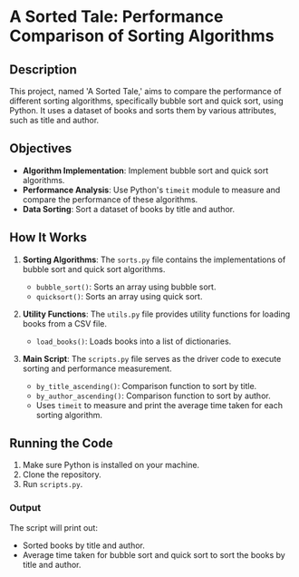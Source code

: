 # A Sorted Tale: Performance Comparison of Sorting Algorithms

## Description

This project, named 'A Sorted Tale,' aims to compare the performance of different sorting algorithms, specifically bubble sort and quick sort, using Python. It uses a dataset of books and sorts them by various attributes, such as title and author.

## Objectives

- **Algorithm Implementation**: Implement bubble sort and quick sort algorithms.
- **Performance Analysis**: Use Python's `timeit` module to measure and compare the performance of these algorithms.
- **Data Sorting**: Sort a dataset of books by title and author.

## How It Works

1. **Sorting Algorithms**: The `sorts.py` file contains the implementations of bubble sort and quick sort algorithms.
    - `bubble_sort()`: Sorts an array using bubble sort.
    - `quicksort()`: Sorts an array using quick sort.

2. **Utility Functions**: The `utils.py` file provides utility functions for loading books from a CSV file.
    - `load_books()`: Loads books into a list of dictionaries.

3. **Main Script**: The `scripts.py` file serves as the driver code to execute sorting and performance measurement.
    - `by_title_ascending()`: Comparison function to sort by title.
    - `by_author_ascending()`: Comparison function to sort by author.
    - Uses `timeit` to measure and print the average time taken for each sorting algorithm.

## Running the Code

1. Make sure Python is installed on your machine.
2. Clone the repository.
3. Run `scripts.py`.

### Output

The script will print out:
- Sorted books by title and author.
- Average time taken for bubble sort and quick sort to sort the books by title and author.



